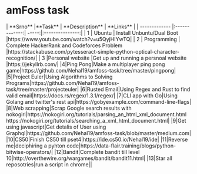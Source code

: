 <h1>amFoss task</h1>
| **Srno**     |**Task**           | **Description**  | **Links** |
| ------------- |:-------------:| -----:|:---------------:|
| 1     | Ubuntu | Install Unbuntu/Dual Boot |https://www.youtube.com/watch?v=u5QyjHIYwTQ|
| 2     | Programming      |   Complete HackerRank and Codeforces Problem |https://stackabuse.com/pytesseract-simple-python-optical-character-recognition/|
| 3 |Personal website       |Get up and running a persnoal website |https://jekyllrb.com/|
|4|Ping Pong|Make a multiplayer ping pong game|https://github.com/Nehal19/amfoss-task/tree/master/pingpong|
|5|Project Euler|Using Algorithms to Solving Programs|https://github.com/Nehal19/amfoss-task/tree/master/projecteuler|
|6|Rusted Email|Using Regex and Rust to find valid email|https://docs.rs/regex/1.3.1/regex/|
|7|CLI app with Go|Using Golang and twitter's rest api|https://gobyexample.com/command-line-flags|
|8|Web scrapping|Scrap Google search results with nokogiri|https://nokogiri.org/tutorials/parsing_an_html_xml_document.html  https://nokogiri.org/tutorials/searching_a_xml_html_document.html|
|9|Get using javascript|Get detalis of User using Graphql|https://github.com/Nehal19/amfoss-task/blob/master/medium.com|
|10|CS50|Finish CS50 till pset4|https://ide.cs50.io/Nehal19/ide|
|11|Reverse me|deciphiring a pyhton code|https://data-flair.training/blogs/python-bitwise-operators/|
|12|Bandit|Complete bandit till level 10|http://overthewire.org/wargames/bandit/bandit11.html|
|13|Star all reposotries|run a script in chrome||
